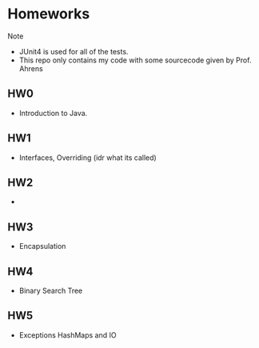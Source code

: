 # Homeworks

> [!Note]
- JUnit4 is used for all of the tests.
- This repo only contains my code with some sourcecode given by Prof. Ahrens

## HW0
- Introduction to Java.

## HW1
- Interfaces, Overriding (idr what its called)

## HW2
- 

## HW3
- Encapsulation

## HW4
- Binary Search Tree

## HW5
- Exceptions HashMaps and IO